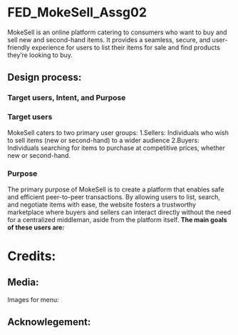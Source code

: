 # FED_MokeSell_Assg02
MokeSell is an online platform catering to consumers who want to buy and sell new and second-hand items. It provides a seamless, secure, and user-friendly experience for users to list their items for sale and find products they’re looking to buy.

## Design process:

### Target users, Intent, and Purpose

### Target users
MokeSell caters to two primary user groups:
1.Sellers: Individuals who wish to sell items (new or second-hand) to a wider audience
2.Buyers: Individuals searching for items to purchase at competitive prices, whether new or second-hand. 

### Purpose

The primary purpose of MokeSell is to create a platform that enables safe and efficient peer-to-peer transactions. By allowing users to list, search, and negotiate items with ease, the website fosters a trustworthy marketplace where buyers and sellers can interact directly without the need for a centralized middleman, aside from the platform itself.
**The main goals of these users are:**

# Credits:
## Media:
Images for menu:


## Acknowlegement:




